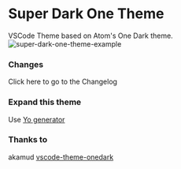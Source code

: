 # Super Dark One Theme
VSCode Theme based on Atom's One Dark theme.
![super-dark-one-theme-example](https://cloud.githubusercontent.com/assets/10020218/23105578/4578a324-f696-11e6-888d-90a148a46466.png)

### Changes
Click here to go to the Changelog

### Expand this theme
Use [Yo generator](https://code.visualstudio.com/Docs/customization/themes#_adding-a-new-theme)

### Thanks to
akamud [vscode-theme-onedark](https://github.com/akamud/vscode-theme-onedark/blob/master/README.md)